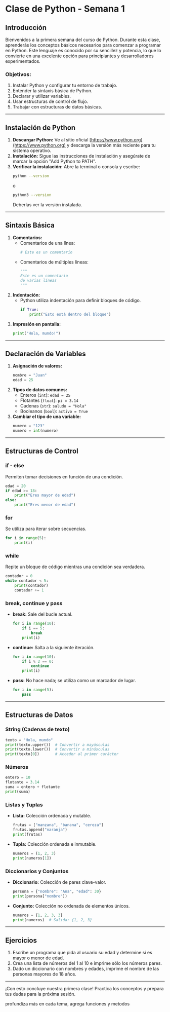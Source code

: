 # Clase de Python - Semana 1

## Introducción

Bienvenidos a la primera semana del curso de Python. Durante esta clase, aprenderás los conceptos básicos necesarios para comenzar a programar en Python. Este lenguaje es conocido por su sencillez y potencia, lo que lo convierte en una excelente opción para principiantes y desarrolladores experimentados.

### Objetivos:

1. Instalar Python y configurar tu entorno de trabajo.
2. Entender la sintaxis básica de Python.
3. Declarar y utilizar variables.
4. Usar estructuras de control de flujo.
5. Trabajar con estructuras de datos básicas.

---

## Instalación de Python

1. **Descargar Python:** Ve al sitio oficial [https://www.python.org](https://www.python.org) y descarga la versión más reciente para tu sistema operativo.
2. **Instalación:** Sigue las instrucciones de instalación y asegúrate de marcar la opción "Add Python to PATH".
3. **Verificar la instalación:** Abre la terminal o consola y escribe:
   ```bash
   python --version
   ```
   o
   ```bash
   python3 --version
   ```
   Deberías ver la versión instalada.

---

## Sintaxis Básica

1. **Comentarios:**
   - Comentarios de una línea:
     ```python
     # Este es un comentario
     ```
   - Comentarios de múltiples líneas:
     ```python
     """
     Este es un comentario
     de varias líneas
     """
     ```
2. **Indentación:**
   - Python utiliza indentación para definir bloques de código.
     ```python
     if True:
         print("Esto está dentro del bloque")
     ```
3. **Impresión en pantalla:**
   ```python
   print("Hola, mundo!")
   ```

---

## Declaración de Variables

1. **Asignación de valores:**
   ```python
   nombre = "Juan"
   edad = 25
   ```
2. **Tipos de datos comunes:**
   - Enteros (`int`): `edad = 25`
   - Flotantes (`float`): `pi = 3.14`
   - Cadenas (`str`): `saludo = "Hola"`
   - Booleanos (`bool`): `activo = True`
3. **Cambiar el tipo de una variable:**
   ```python
   numero = "123"
   numero = int(numero)
   ```

---

## Estructuras de Control

### **if - else**

Permiten tomar decisiones en función de una condición.

```python
edad = 20
if edad >= 18:
    print("Eres mayor de edad")
else:
    print("Eres menor de edad")
```

### **for**

Se utiliza para iterar sobre secuencias.

```python
for i in range(5):
    print(i)
```

### **while**

Repite un bloque de código mientras una condición sea verdadera.

```python
contador = 0
while contador < 5:
    print(contador)
    contador += 1
```

### **break, continue y pass**

- **break:** Sale del bucle actual.
  ```python
  for i in range(10):
      if i == 5:
          break
      print(i)
  ```
- **continue:** Salta a la siguiente iteración.
  ```python
  for i in range(10):
      if i % 2 == 0:
          continue
      print(i)
  ```
- **pass:** No hace nada; se utiliza como un marcador de lugar.
  ```python
  for i in range(5):
      pass
  ```

---

## Estructuras de Datos

### **String (Cadenas de texto)**

```python
texto = "Hola, mundo"
print(texto.upper())  # Convertir a mayúsculas
print(texto.lower())  # Convertir a minúsculas
print(texto[0])       # Acceder al primer carácter
```

### **Números**

```python
entero = 10
flotante = 3.14
suma = entero + flotante
print(suma)
```

### **Listas y Tuplas**

- **Lista:** Colección ordenada y mutable.
  ```python
  frutas = ["manzana", "banana", "cereza"]
  frutas.append("naranja")
  print(frutas)
  ```
- **Tupla:** Colección ordenada e inmutable.
  ```python
  numeros = (1, 2, 3)
  print(numeros[1])
  ```

### **Diccionarios y Conjuntos**

- **Diccionario:** Colección de pares clave-valor.
  ```python
  persona = {"nombre": "Ana", "edad": 30}
  print(persona["nombre"])
  ```
- **Conjunto:** Colección no ordenada de elementos únicos.
  ```python
  numeros = {1, 2, 3, 3}
  print(numeros)  # Salida: {1, 2, 3}
  ```

---

## Ejercicios

1. Escribe un programa que pida al usuario su edad y determine si es mayor o menor de edad.
2. Crea una lista de números del 1 al 10 e imprime sólo los números pares.
3. Dado un diccionario con nombres y edades, imprime el nombre de las personas mayores de 18 años.

---

¡Con esto concluye nuestra primera clase! Practica los conceptos y prepara tus dudas para la próxima sesión.

profundiza más en cada tema, agrega funciones y metodos

